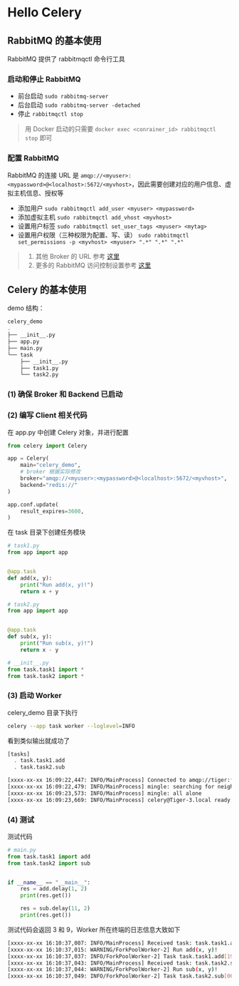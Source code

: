 # Hello Celery

## RabbitMQ 的基本使用

RabbitMQ 提供了 rabbitmqctl 命令行工具

### 启动和停止 RabbitMQ

- 前台启动 `sudo rabbitmq-server`
- 后台启动 `sudo rabbitmq-server -detached`
- 停止 `rabbitmqctl stop`

> 用 Docker 启动的只需要 `docker exec <conrainer_id> rabbitmqctl stop` 即可

### 配置 RabbitMQ

RabbitMQ 的连接 URL 是 `amqp://<myuser>:<mypassword>@<localhost>:5672/<myvhost>`，因此需要创建对应的用户信息、虚拟主机信息、授权等

- 添加用户 `sudo rabbitmqctl add_user <myuser> <mypassword>`
- 添加虚拟主机 `sudo rabbitmqctl add_vhost <myvhost>`
- 设置用户标签 `sudo rabbitmqctl set_user_tags <myuser> <mytag>`
- 设置用户权限（三种权限为配置、写、读） `sudo rabbitmqctl set_permissions -p <myvhost> <myuser> ".*" ".*" ".*"`

> 1. 其他 Broker 的 URL 参考 [这里](https://kombu.readthedocs.io/en/latest/userguide/connections.html#urls)
> 2. 更多的 RabbitMQ 访问控制设置参考 [这里](https://www.rabbitmq.com/admin-guide.html#access-control)

## Celery 的基本使用

demo 结构：

```BASH
celery_demo
.
├── __init__.py
├── app.py
├── main.py
└── task
    ├── __init__.py
    ├── task1.py
    └── task2.py
```

### (1) 确保 Broker 和 Backend 已启动

### (2) 编写 Client 相关代码

在 app.py 中创建 Celery 对象，并进行配置

```python
from celery import Celery

app = Celery(
    main="celery_demo",
    # broker 根据实际修改
    broker="amqp://<myuser>:<mypassword>@<localhost>:5672/<myvhost>",
    backend="redis://"
)

app.conf.update(
    result_expires=3600,
)
```

在 task 目录下创建任务模块

```python
# task1.py
from app import app


@app.task
def add(x, y):
    print("Run add(x, y)!")
    return x + y

```

```python
# task2.py
from app import app


@app.task
def sub(x, y):
    print("Run sub(x, y)!")
    return x - y
```

```python
# __init__.py
from task.task1 import *
from task.task2 import *
```

### (3) 启动 Worker

celery_demo 目录下执行

```BASH
celery --app task worker --loglevel=INFO
```

看到类似输出就成功了

```BASH
[tasks]
  . task.task1.add
  . task.task2.sub

[xxxx-xx-xx 16:09:22,447: INFO/MainProcess] Connected to amqp://tiger:**@127.0.0.1:5672/tiger_vhost
[xxxx-xx-xx 16:09:22,479: INFO/MainProcess] mingle: searching for neighbors
[xxxx-xx-xx 16:09:23,573: INFO/MainProcess] mingle: all alone
[xxxx-xx-xx 16:09:23,669: INFO/MainProcess] celery@Tiger-3.local ready.
```

### (4) 测试

测试代码

```python
# main.py
from task.task1 import add
from task.task2 import sub


if __name__ == "__main__":
    res = add.delay(1, 2)
    print(res.get())

    res = sub.delay(11, 2)
    print(res.get())
```

测试代码会返回 3 和 9，Worker 所在终端的日志信息大致如下

```BASH
[xxxx-xx-xx 16:10:37,007: INFO/MainProcess] Received task: task.task1.add[190dee0d-df36-4401-8e1d-f427038170ea]
[xxxx-xx-xx 16:10:37,015: WARNING/ForkPoolWorker-2] Run add(x, y)!
[xxxx-xx-xx 16:10:37,037: INFO/ForkPoolWorker-2] Task task.task1.add[190dee0d-df36-4401-8e1d-f427038170ea] succeeded in 0.022642897999999967s: 3
[xxxx-xx-xx 16:10:37,043: INFO/MainProcess] Received task: task.task2.sub[06e7e232-d416-46af-99dc-7eb78909dbe6]
[xxxx-xx-xx 16:10:37,044: WARNING/ForkPoolWorker-2] Run sub(x, y)!
[xxxx-xx-xx 16:10:37,049: INFO/ForkPoolWorker-2] Task task.task2.sub[06e7e232-d416-46af-99dc-7eb78909dbe6] succeeded in 0.005043328999999375s: 9
```
